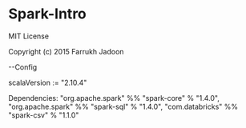 # Spark-Intro

MIT License		
    
Copyright (c) 2015 Farrukh Jadoon

--Config

scalaVersion := "2.10.4"

Dependencies:
"org.apache.spark" %% "spark-core" % "1.4.0",
"org.apache.spark" %% "spark-sql" % "1.4.0",
"com.databricks" %% "spark-csv" % "1.1.0"
